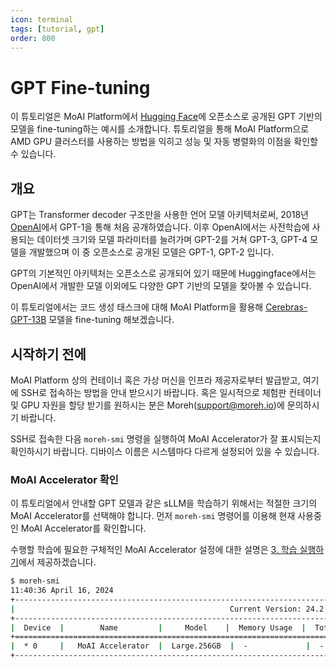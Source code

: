 ```yaml
---
icon: terminal
tags: [tutorial, gpt]
order: 800
---
```


# GPT Fine-tuning

이 튜토리얼은 MoAI Platform에서 [Hugging Face](https://huggingface.co)에 오픈소스로 공개된 GPT 기반의 모델을 fine-tuning하는 예시를 소개합니다. 튜토리얼을 통해 MoAI Platform으로 AMD GPU 클러스터를 사용하는 방법을 익히고 성능 및 자동 병렬화의 이점을 확인할 수 있습니다.

## 개요

GPT는 Transformer decoder 구조만을 사용한 언어 모델 아키텍처로써, 2018년 [OpenAI](https://openai.com/)에서 GPT-1을 통해 처음 공개하였습니다. 이후 OpenAI에서는 사전학습에 사용되는 데이터셋 크기와 모델 파라미터를 늘려가며 GPT-2를 거쳐 GPT-3, GPT-4 모델을 개발했으며 이 중 오픈소스로 공개된 모델은 GPT-1, GPT-2 입니다.  

GPT의 기본적인 아키텍처는 오픈소스로 공개되어 있기 때문에 Huggingface에서는 OpenAI에서 개발한 모델 이외에도 다양한 GPT 기반의 모델을 찾아볼 수 있습니다. 

이 튜토리얼에서는 코드 생성 태스크에 대해 MoAI Platform을 활용해 [Cerebras-GPT-13B](https://huggingface.co/cerebras/Cerebras-GPT-13B) 모델을 fine-tuning 해보겠습니다.  

## 시작하기 전에

MoAI Platform 상의 컨테이너 혹은 가상 머신을 인프라 제공자로부터 발급받고, 여기에 SSH로 접속하는 방법을 안내 받으시기 바랍니다. 
혹은 일시적으로 체험판 컨테이너 및 GPU 자원을 할당 받기를 원하시는 분은 Moreh(support@moreh.io)에 문의하시기 바랍니다.

SSH로 접속한 다음 `moreh-smi` 명령을 실행하여 MoAI Accelerator가 잘 표시되는지 확인하시기 바랍니다. 디바이스 이름은 시스템마다 다르게 설정되어 있을 수 있습니다. 

### MoAI Accelerator 확인

이 튜토리얼에서 안내할 GPT 모델과 같은 sLLM을 학습하기 위해서는 적절한 크기의 MoAI Accelerator를 선택해야 합니다. 먼저 `moreh-smi` 명령어를 이용해 현재 사용중인 MoAI Accelerator를 확인합니다. 

수행할 학습에 필요한 구체적인 MoAI Accelerator 설정에 대한 설명은 [3. 학습 실행하기](3_학습_실행하기.md)에서 제공하겠습니다.  

```bash
$ moreh-smi
11:40:36 April 16, 2024
+-------------------------------------------------------------------------------------------------+
|                                                Current Version: 24.2.0  Latest Version: 24.2.0  |
+-------------------------------------------------------------------------------------------------+
|  Device  |        Name         |     Model    |  Memory Usage  |  Total Memory  |  Utilization  |
+=================================================================================================+
|  * 0     |   MoAI Accelerator  |  Large.256GB  |  -             |  -             |  -           |
+-------------------------------------------------------------------------------------------------+
```

